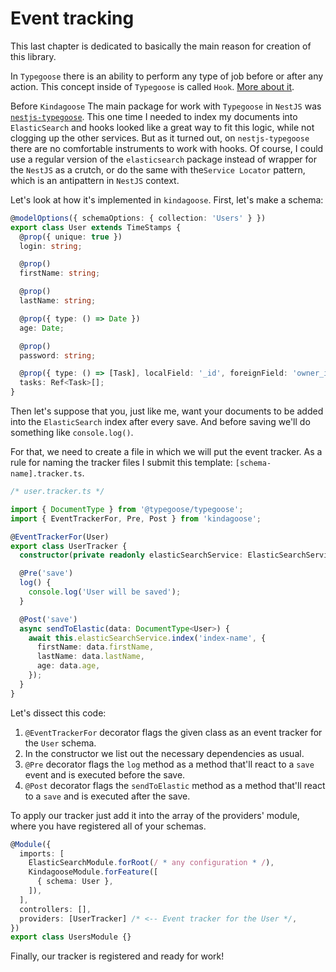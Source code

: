 # Event tracking

This last chapter is dedicated to basically the main reason for creation of this library.

In `Typegoose` there is an ability to perform any type of job before or after any action. This concept inside
of `Typegoose` is called `Hook`. [More about it](https://typegoose.github.io/typegoose/docs/api/decorators/hooks/).

Before `Kindagoose` The main package for work with `Typegoose` in `NestJS`
was [`nestjs-typegoose`](https://github.com/kpfromer/nestjs-typegoose). This one time I needed to index my documents
into `ElasticSearch` and hooks looked like a great way to fit this logic, while not clogging up the other services. But
as it turned out, on `nestjs-typegoose` there are no comfortable instruments to work with hooks. Of course, I could use a
regular version of the `elasticsearch` package instead of wrapper for the `NestJS` as a crutch, or do the same with
the`Service Locator` pattern, which is an antipattern in `NestJS` context.

Let's look at how it's implemented in `kindagoose`. First, let's make a schema:

```typescript
@modelOptions({ schemaOptions: { collection: 'Users' } })
export class User extends TimeStamps {
  @prop({ unique: true })
  login: string;

  @prop()
  firstName: string;

  @prop()
  lastName: string;

  @prop({ type: () => Date })
  age: Date;

  @prop()
  password: string;

  @prop({ type: () => [Task], localField: '_id', foreignField: 'owner_id' })
  tasks: Ref<Task>[];
}
```

Then let's suppose that you, just like me, want your documents to be added into the `ElasticSearch` index after every
save. And before saving we'll do something like `console.log()`.

For that, we need to create a file in which we will put the event tracker. As a rule for naming the tracker files I submit
this template: `[schema-name].tracker.ts`.

```typescript
/* user.tracker.ts */

import { DocumentType } from '@typegoose/typegoose';
import { EventTrackerFor, Pre, Post } from 'kindagoose';

@EventTrackerFor(User)
export class UserTracker {
  constructor(private readonly elasticSearchService: ElasticSearchService) {}

  @Pre('save')
  log() {
    console.log('User will be saved');
  }

  @Post('save')
  async sendToElastic(data: DocumentType<User>) {
    await this.elasticSearchService.index('index-name', {
      firstName: data.firstName,
      lastName: data.lastName,
      age: data.age,
    });
  }
}
```

Let's dissect this code:

1. `@EventTrackerFor` decorator flags the given class as an event tracker for the `User` schema.
2. In the constructor we list out the necessary dependencies as usual.
3. `@Pre` decorator flags the `log` method as a method that'll react to a `save` event and is executed before the save.
4. `@Post` decorator flags the `sendToElastic` method as a method that'll react to a `save` and is executed after the
   save.

To apply our tracker just add it into the array of the providers' module, where you have registered all of your schemas.

```typescript
@Module({
  imports: [
    ElasticSearchModule.forRoot(/ * any configuration * /),
    KindagooseModule.forFeature([
      { schema: User },
    ]),
  ],
  controllers: [],
  providers: [UserTracker] /* <-- Event tracker for the User */,
})
export class UsersModule {}
```

Finally, our tracker is registered and ready for work!
